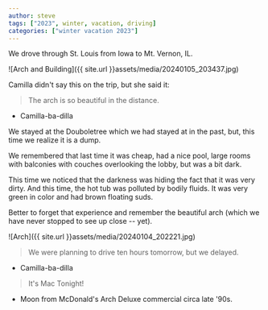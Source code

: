```yaml
---
author: steve
tags: ["2023", winter, vacation, driving]
categories: ["winter vacation 2023"]
---
```

We drove through St. Louis from Iowa to Mt. Vernon, IL.  

![Arch and Building]({{ site.url }}assets/media/20240105_203437.jpg)  

Camilla didn't say this on the trip, but she said it:

> The arch is so beautiful in the distance.  

- Camilla-ba-dilla  

We stayed at the Douboletree which we had stayed at in the past, but, this time we realize it is a dump.  

We remembered that last time it was cheap, had a nice pool, large rooms with balconies with couches overlooking the lobby, but was a bit dark.  

This time we noticed that the darkness was hiding the fact that it was very dirty. And this time, the hot tub was polluted by bodily fluids. It was very green in color and had brown floating suds.  

Better to forget that experience and remember the beautiful arch (which we have never stopped to see up close -- yet).  

![Arch]({{ site.url }}assets/media/20240104_202221.jpg)  

> We were planning to drive ten hours tomorrow, but we delayed.  

- Camilla-ba-dilla  

> It's Mac Tonight!  

- Moon from McDonald's Arch Deluxe commercial circa late '90s.
